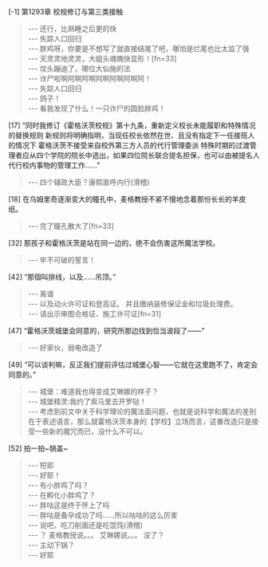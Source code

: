 
[-1] 第1293章 校规修订与第三类接触
>--- 还行，比熟睡之后更的快<br>
>--- 失踪人口回归<br>
>--- 胖鸡呀，你要是不想写了就直接结尾了吧，哪怕是烂尾也比太监了强<br>
>--- 天灵灵地灵灵，大姐头魂魄快显形！[fn=33]<br>
>--- 坟头蹦迪了，哪位大仙施的法<br>
>--- 诈尸啦啊阿啊阿啊阿啊阿啊阿啊阿！<br>
>--- 失踪人口回归<br>
>--- 鸽子！<br>
>--- 看我发现了什么！一只诈尸的圆脸胖鸡！<br>

[17] “同时我修订《霍格沃茨校规》第十九条，重新定义校长未能履职和特殊情况的替换规则 新规则将明确指明，当现任校长依然在世、且没有指定下一任接班人的情况下 霍格沃茨不接受来自校外第三方人员的代行管理委派 特殊时期的过渡管理者应从四个学院的院长中选出，如果四位院长联合提名担保，也可以由被提名人代行校内事物的管理工作……”
>--- 四个辅政大臣？康熙直呼内行(滑稽)<br>

[18] 在乌姆里奇逐渐变大的瞳孔中，麦格教授不紧不慢地念着那份长长的羊皮纸。
>--- 完了瞳孔散大了[fn=33]<br>

[32] 那孩子和霍格沃茨是站在同一边的，绝不会伤害这所魔法学校。
>--- 牢不可破的誓言！<br>

[42] “那個叫排线，以及……吊顶。”
>--- 离谱<br>
>--- 以及动火许可证和登高证。
并且缴纳装修保证金和垃圾处理费。<br>
>--- 请出示审图合格证、施工许可证[fn=31]<br>

[47] “霍格沃茨城堡会同意的，研究所那边找到恰当波段了——”
>--- 好家伙，弱电改造了<br>

[49] “可以谈判嘛，反正我们提前评估过城堡心智——它就在这里跑不了，肯定会同意的。”
>--- 城堡：难道我也得变成艾琳娜的样子？<br>
>--- 城堡精灵:我约了索马里去开罗哒！<br>
>--- 考虑到前文中关于科学理论的魔法面问题，也就是说科学和魔法的差别在于表述语言，那么就霍格沃茨本身的【学校】立场而言，这番改造只是接受一些新的魔咒而已，没什么不可以。<br>

[52] 拍一拍~锅盖~
>--- 短耶<br>
>--- 好耶！<br>
>--- 有小胖鸡了吗？<br>
>--- 在孵化小胖鸡了？<br>
>--- 胖咕这是终于怀上了吗<br>
>--- 胖咕是备孕成功了吗……所以咕咕的这么厉害<br>
>--- 说吧，吃刀削面还是吃馄饨(滑稽)<br>
>--- ？
麦格教授说。。。
艾琳娜说。。。
没了？<br>
>--- 主动下锅？<br>
>--- 好耶<br>
